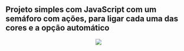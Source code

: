 ## Projeto simples com JavaScript com um semáforo com ações, para ligar cada uma das cores e a opção automático

<div align="center">
  <img src="https://user-images.githubusercontent.com/25671369/165146436-2dd9cb4c-b4c5-4227-948b-d6a584dc22d0.gif"/>
<div>